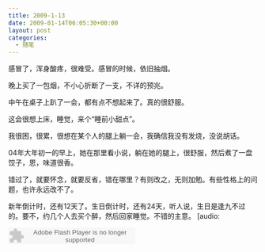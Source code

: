 ```yaml
---
title: 2009-1-13
date: 2009-01-14T06:05:30+00:00
layout: post
categories:
  - 随笔
---
```


感冒了，浑身酸疼，很难受。感冒的时候，依旧抽烟。

晚上买了一包烟，不小心折断了一支，不详的预兆。

中午在桌子上趴了一会，都有点不想起来了。真的很舒服。

这会很想上床，睡觉，来个“睡前小甜点”。

我很困，很累，很想在某个人的腿上躺一会，我确信我没有发烧，没说胡话。

04年大年初一的早上，她在那里看小说，躺在她的腿上，很舒服，然后煮了一盘饺子，恩，味道很香。

错过了，就要怀念，就要反省，错在哪里？有则改之，无则加勉。有些性格上的问题，也许永远改不了。

新年倒计时，还有12天了。生日倒计时，还有24天，听人说，生日是逢九不过的。要不，约几个人去买个醉，然后回家睡觉。不错的主意。 [audio:

<embed src="http://www.xiami.com/widget/16034005_1339282/singlePlayer.swf" type="application/x-shockwave-flash" width="257" height="33" wmode="transparent"></embed>

